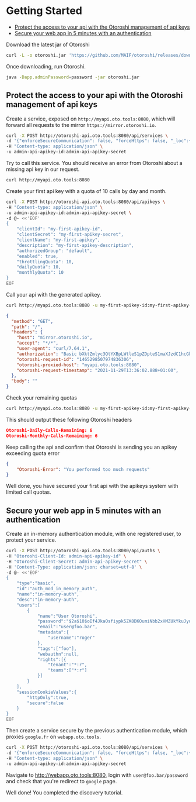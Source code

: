 # Getting Started

- [Protect the access to your api with the Otoroshi management of api keys](#protect-the-access-to-your-api-with-the-otoroshi-management-of-api-keys)
- [Secure your web app in 5 minutes with an authentication](#secure-your-web-app-in-5-minutes-with-an-authentication)

Download the latest jar of Otoroshi
```sh
curl -L -o otoroshi.jar 'https://github.com/MAIF/otoroshi/releases/download/v1.5.0-dev/otoroshi.jar'
```

Once downloading, run Otoroshi.
```sh
java -Dapp.adminPassword=password -jar otoroshi.jar 
```

## Protect the access to your api with the Otoroshi management of api keys

Create a service, exposed on `http://myapi.oto.tools:8080`, which will forward all requests to the mirror `https://mirror.otoroshi.io`.

```sh
curl -X POST http://otoroshi-api.oto.tools:8080/api/services \
-d '{"enforceSecureCommunication": false, "forceHttps": false, "_loc":{"tenant":"default","teams":["default"]},"groupId":"default","groups":["default"],"name":"myapi","description":"a service","env":"prod","domain":"oto.tools","subdomain":"myapi","targetsLoadBalancing":{"type":"RoundRobin"},"targets":[{"host":"mirror.otoroshi.io","scheme":"https","weight":1,"mtlsConfig":{"certs":[],"trustedCerts":[],"mtls":false,"loose":false,"trustAll":false},"tags":[],"metadata":{},"protocol":"HTTP\/1.1","predicate":{"type":"AlwaysMatch"},"ipAddress":null}],"root":"\/","matchingRoot":null,"stripPath":true,"enabled":true,"secComHeaders":{"claimRequestName":null,"stateRequestName":null,"stateResponseName":null},"publicPatterns":[""],"privatePatterns":["\/.*"],"kind":"ServiceDescriptor"}' \
-H "Content-type: application/json" \
-u admin-api-apikey-id:admin-api-apikey-secret
```

Try to call this service. You should receive an error from Otoroshi about a missing api key in our request.

```sh
curl http://myapi.oto.tools:8080
```

Create your first api key with a quota of 10 calls by day and month.

```sh
curl -X POST http://otoroshi-api.oto.tools:8080/api/apikeys \
-H "Content-type: application/json" \
-u admin-api-apikey-id:admin-api-apikey-secret \
-d @- <<'EOF'
{
    "clientId": "my-first-apikey-id",
    "clientSecret": "my-first-apikey-secret",
    "clientName": "my-first-apikey",
    "description": "my-first-apikey-description",
    "authorizedGroup": "default",
    "enabled": true,
    "throttlingQuota": 10,
    "dailyQuota": 10,
    "monthlyQuota": 10
}
EOF
```

Call your api with the generated apikey.

```sh
curl http://myapi.oto.tools:8080 -u my-first-apikey-id:my-first-apikey-secret
```

```json
{
  "method": "GET",
  "path": "/",
  "headers": {
    "host": "mirror.otoroshi.io",
    "accept": "*/*",
    "user-agent": "curl/7.64.1",
    "authorization": "Basic bXktZmlyc3QtYXBpLWtleS1pZDpteS1maXJzdC1hcGkta2V5LXNlY3JldA==",
    "otoroshi-request-id": "1465298507974836306",
    "otoroshi-proxied-host": "myapi.oto.tools:8080",
    "otoroshi-request-timestamp": "2021-11-29T13:36:02.888+01:00",
  },
  "body": ""
}
```

Check your remaining quotas

```sh
curl http://myapi.oto.tools:8080 -u my-first-apikey-id:my-first-apikey-secret --include
```

This should output these following Otoroshi headers

```json
Otoroshi-Daily-Calls-Remaining: 6
Otoroshi-Monthly-Calls-Remaining: 6
```

Keep calling the api and confirm that Otoroshi is sending you an apikey exceeding quota error


```json
{ 
    "Otoroshi-Error": "You performed too much requests"
}
```

Well done, you have secured your first api with the apikeys system with limited call quotas.

## Secure your web app in 5 minutes with an authentication

Create an in-memory authentication module, with one registered user, to protect your service.

```sh
curl -X POST http://otoroshi-api.oto.tools:8080/api/auths \
-H "Otoroshi-Client-Id: admin-api-apikey-id" \
-H "Otoroshi-Client-Secret: admin-api-apikey-secret" \
-H 'Content-Type: application/json; charset=utf-8' \
-d @- <<'EOF'
{
    "type":"basic",
    "id":"auth_mod_in_memory_auth",
    "name":"in-memory-auth",
    "desc":"in-memory-auth",
    "users":[
        {
            "name":"User Otoroshi",
            "password":"$2a$10$oIf4JkaOsfiypk5ZK8DKOumiNbb2xHMZUkYkuJyuIqMDYnR/zXj9i",
            "email":"user@foo.bar",
            "metadata":{
                "username":"roger"
            },
            "tags":["foo"],
            "webauthn":null,
            "rights":[{
                "tenant":"*:r",
                "teams":["*:r"]
            }]
        }
    ],
    "sessionCookieValues":{
        "httpOnly":true,
        "secure":false
    }
}
EOF
```

Then create a service secure by the previous authentication module, which proxies `google.fr` on `webapp.oto.tools`.

```sh
curl -X POST http://otoroshi-api.oto.tools:8080/api/services \
-d '{"enforceSecureCommunication": false, "forceHttps": false, "_loc":{"tenant":"default","teams":["default"]},"groupId":"default","groups":["default"],"name":"webapp","description":"a service","env":"prod","domain":"oto.tools","subdomain":"webapp","targetsLoadBalancing":{"type":"RoundRobin"},"targets":[{"host":"google.fr","scheme":"https","weight":1,"mtlsConfig":{"certs":[],"trustedCerts":[],"mtls":false,"loose":false,"trustAll":false},"tags":[],"metadata":{},"protocol":"HTTP\/1.1","predicate":{"type":"AlwaysMatch"},"ipAddress":null}],"root":"\/","matchingRoot":null,"stripPath":true,"enabled":true,"secComHeaders":{"claimRequestName":null,"stateRequestName":null,"stateResponseName":null},"publicPatterns":["\/.*"],"privatePatterns":[""],"kind":"ServiceDescriptor","authConfigRef":"auth_mod_in_memory_auth","privateApp":true}' \
-H "Content-type: application/json" \
-u admin-api-apikey-id:admin-api-apikey-secret
```

Navigate to http://webapp.oto.tools:8080, login with `user@foo.bar/password` and check that you're redirect to `google` page.

Well done! You completed the discovery tutorial.